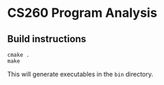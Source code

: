 # CS260 Program Analysis

## Build instructions

```
cmake .
make
```

This will generate executables in the `bin` directory.